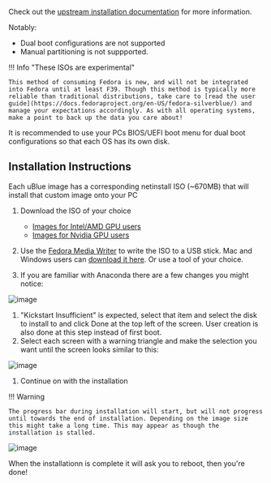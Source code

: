 Check out the [upstream installation documentation](https://docs.fedoraproject.org/en-US/fedora-silverblue/installation/) for more information.

Notably:

- Dual boot configurations are not supported
- Manual partitioning is not suppported.

!!! Info "These ISOs are experimental"

    This method of consuming Fedora is new, and will not be integrated into Fedora until at least F39. Though this method is typically more reliable than traditional distributions, take care to [read the user guide](https://docs.fedoraproject.org/en-US/fedora-silverblue/) and manage your expectations accordingly. As with all operating systems, make a point to back up the data you care about! 

It is recommended to use your PCs BIOS/UEFI boot menu for dual boot configurations so that each OS has its own disk. 

## Installation Instructions

Each uBlue image has a corresponding netinstall ISO (~670MB) that will install that custom image onto your PC

1. Download the ISO of your choice

   - [Images for Intel/AMD GPU users](https://github.com/ublue-os/main/releases)
   - [Images for Nvidia GPU users](https://github.com/ublue-os/nvidia/releases) 
  
1. Use the [Fedora Media Writer](https://flathub.org/apps/details/org.fedoraproject.MediaWriter) to write the ISO to a USB stick. Mac and Windows users can [download it here](https://getfedora.org/en/workstation/download/). Or use a tool of your choice.
1. If you are familiar with Anaconda there are a few changes you might notice:

![image](https://user-images.githubusercontent.com/1264109/228308230-4cd981f7-d524-44c3-80ff-49e1b62e58fd.png)

1. "Kickstart Insufficient" is expected, select that item and select the disk to install to and click Done at the top left of the screen. User creation is also done at this step instead of first boot.
1. Select each screen with a warning triangle and make the selection you want until the screen looks similar to this:

![image](https://user-images.githubusercontent.com/1264109/228308903-d3289faf-8d53-4999-9296-2facc364d07b.png)

1. Continue on with the installation

!!! Warning 

    The progress bar during installation will start, but will not progress until towards the end of installation. Depending on the image size this might take a long time. This may appear as though the installation is stalled.  

![image](https://user-images.githubusercontent.com/1264109/228309296-993f7058-7bc7-4157-b1da-3fe908889e37.png)

When the installationn is complete it will ask you to reboot, then you're done!
